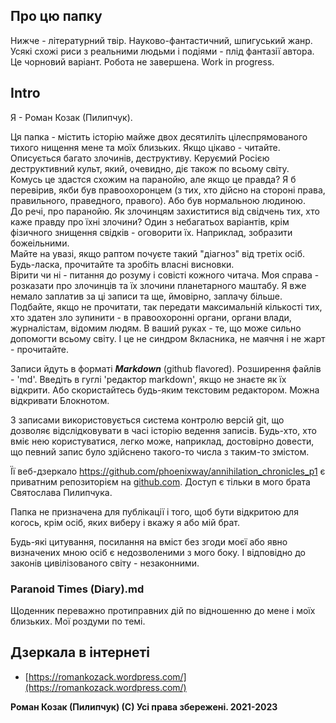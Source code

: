 ## Про цю папку
Нижче - літературний твір. Науково-фантастичний, шпигуський жанр. Усякі схожі риси з реальними людьми і подіями - плід фантазії автора.
Це чорновий варіант. Робота не завершена. Work in progress.

## Intro
Я - Роман Козак (Пилипчук).  

Ця папка - містить історію майже двох десятиліть цілеспрямованого тихого нищення мене та моїх близьких. Якщо цікаво - читайте.  
Описується багато злочинів, деструктиву. Керуємий Росією деструктивний культ, який, очевидно, діє також по всьому світу.  
Комусь це здастся схожим на паранойю, але якщо це правда? Я б перевірив, якби був правоохоронцем (з тих, хто дійсно на стороні права, правильного, праведного, правого). Або був нормальною людиною.  
До речі, про паранойю. 
Як злочинцям захиститися від свідчень тих, хто каже правду про їхні злочини? Один з небагатьох варіантів, крім фізичного знищення свідків - оговорити їх. Наприклад, зобразити божеільними.  
Майте на увазі, якщо раптом почуєте такий "діагноз" від третіх осіб. Будь-ласка, прочитайте та зробіть власні висновки.  
Вірити чи ні - питання до розуму і совісті кожного читача. Моя справа - розказати про злочинців та їх злочини планетарного маштабу. Я вже немало заплатив за ці записи та ще, ймовірно, заплачу більше. Подбайте, якщо не прочитати, так передати максимальній кількості тих, хто здатен зло зупинити - в правоохоронні органи, органи влади, журналістам, відомим людям.
В ваший руках - те, що може сильно допомогти всьому світу. І це не синдром 8класника, не маячня і не жарт - прочитайте.  

Записи йдуть в форматі ***Markdown*** (github flavored). Розширення файлів - 'md'. Введіть в гуглі 'редактор markdown', якщо не знаєте як їх відкрити. Або скористайтесь будь-яким текстовим редактором. Можна відкривати Блокнотом.  

З записами використовується система контролю версій git, що дозволяє відслідковувати в часі історію ведення записів. Будь-хто, хто вміє нею користуватися, легко може, наприклад, достовірно довести, що певний запис було здійснено такого-то числа з таким-то змістом.  

Її веб-дзеркало https://github.com/phoenixway/annihilation_chronicles_p1 є приватним репозиторієм на [github.com](github.com). Доступ є тільки в мого брата Святослава Пилипчука.  

Папка не призначена для публікації і того, щоб бути відкритою для когось, крім осіб, яких виберу і вкажу я або мій брат.  

Будь-які цитування, посилання на вміст без згоди моєї або явно визначених мною осіб є недозволеними з мого боку. І відповідно до законів цивілізованого світу - незаконними.  

### Paranoid Times (Diary).md

Щоденник переважно протиправних дій по відношенню до мене і моїх близьких. Мої роздуми по темі. 

## Дзеркала в інтернеті

- [https://romankozack.wordpress.com/](https://romankozack.wordpress.com/)

**Роман Козак (Пилипчук) (С) Усі права збережені. 2021-2023**
